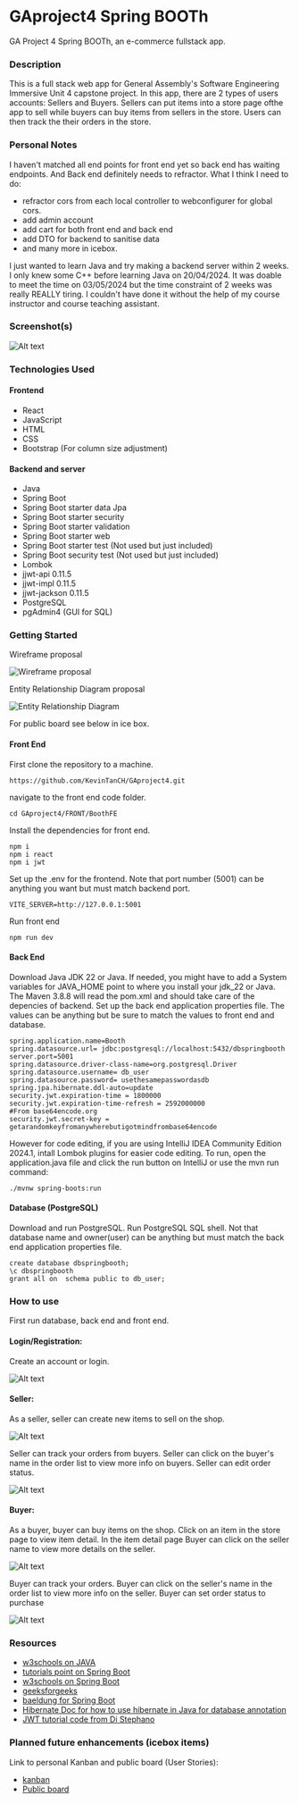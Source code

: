 # GAproject4 Spring BOOTh
GA Project 4 Spring BOOTh, an e-commerce fullstack app.


### Description
This is a full stack web app for General Assembly's Software Engineering Immersive Unit 4 capstone project. 
In this app, there are 2 types of users accounts: Sellers and Buyers. Sellers can put items into a store page ofthe app to sell while buyers can buy items from sellers in the store.
Users can then track the their orders in the store.


### Personal Notes 
I haven't matched all end points for front end yet so back end has waiting endpoints. And Back end definitely needs to refractor. 
What I think I need to do: 
- refractor cors from each local controller to webconfigurer for global cors.
- add admin account
- add cart for both front end and back end
- add DTO for backend to sanitise data
- and many more in icebox.

I just wanted to learn Java and try making a backend server within 2 weeks. I only knew some C++ before learning Java on 20/04/2024. It was doable to meet the time on 03/05/2024 but the time constraint of 2 weeks was really REALLY tiring. 
I couldn't have done it without the help of my course instructor and course teaching assistant.

### Screenshot(s)
![Alt text](./ReadMePics/seller1.png "Store Page as viewed by buyer.")

### Technologies Used

#### Frontend

- React
- JavaScript
- HTML
- CSS
- Bootstrap (For column size adjustment)

#### Backend and server

- Java
- Spring Boot
- Spring Boot starter data Jpa
- Spring Boot starter security
- Spring Boot starter validation
- Spring Boot starter web
- Spring Boot starter test (Not used but just included)
- Spring Boot security test (Not used but just included)
- Lombok
- jjwt-api 0.11.5
- jjwt-impl 0.11.5
- jjwt-jackson 0.11.5
- PostgreSQL
- pgAdmin4 (GUI for SQL)


### Getting Started
Wireframe proposal

![Wireframe proposal](./ReadMePics/ProposedWireframe.png "Wireframe proposal")

Entity Relationship Diagram proposal

![Entity Relationship Diagram](./ReadMePics/ERD.png "Entity Relationship Diagram")

For public board see below in ice box.

#### Front End
First clone the repository to a machine.
```
https://github.com/KevinTanCH/GAproject4.git
```
navigate to the front end code folder.
```
cd GAproject4/FRONT/BoothFE
```
Install the dependencies for front end.
```
npm i
npm i react
npm i jwt
```
Set up the .env for the frontend. Note that port number (5001) can be anything you want but must match backend port.
```
VITE_SERVER=http://127.0.0.1:5001
```
Run front end
```
npm run dev
```

#### Back End 
Download Java JDK 22 or Java.
If needed, you might have to add a System variables for JAVA_HOME point to where you install your jdk_22 or Java.
The Maven 3.8.8 will read the pom.xml and should take care of the depencies of backend.
Set up the back end application properties file. The values can be anything but be sure to match the values to front end and database.
```
spring.application.name=Booth
spring.datasource.url= jdbc:postgresql://localhost:5432/dbspringbooth
server.port=5001
spring.datasource.driver-class-name=org.postgresql.Driver
spring.datasource.username= db_user
spring.datasource.password= usethesamepasswordasdb
spring.jpa.hibernate.ddl-auto=update
security.jwt.expiration-time = 1800000
security.jwt.expiration-time-refresh = 2592000000
#From base64encode.org
security.jwt.secret-key = getarandomkeyfromanywherebutigotmindfrombase64encode
```
However for code editing, if you are using IntelliJ IDEA Community Edition 2024.1, intall Lombok plugins for easier code editing.
To run, open the application.java file and click the run button on IntelliJ or use the mvn run command:
```
./mvnw spring-boots:run
```

#### Database (PostgreSQL)
Download and run PostgreSQL.
Run PostgreSQL SQL shell. Not that database name and owner(user) can be anything but must match the back end application properties file.
```
create database dbspringbooth;
\c dbspringbooth
grant all on  schema public to db_user;
```


### How to use
First run database, back end and front end.
#### Login/Registration:
Create an account or login. 

![Alt text](./ReadMePics/Login.png "Login/Register")

#### Seller:
As a seller, seller can create new items to sell on the shop. 

![Alt text](./ReadMePics/seller1.png "seller view on store page")

Seller can track your orders from buyers. Seller can click on the buyer's name in the order list to view more info on buyers. Seller can edit order status.

![Alt text](./ReadMePics/seller2.png "seller view on order page")


#### Buyer:

As a buyer, buyer can buy items on the shop. Click on an item in the store page to view item detail. In the item detail page Buyer can click on the seller name to view more details on the seller.

![Alt text](./ReadMePics/buyer1.png "buyer view on store page")

Buyer can track your orders. Buyer can click on the seller's name in the order list to view more info on the seller. Buyer can set order status to purchase

![Alt text](./ReadMePics/buyer2.png "buyer view on order page")



### Resources
- [w3schools on JAVA](https://www.w3schools.com/java/)
- [tutorials point on Spring Boot](https://www.tutorialspoint.com/spring_boot )
- [w3schools on Spring Boot](https://www.w3schools.blog/spring-boot-tutorial )
- [geeksforgeeks](https://www.geeksforgeeks.org/spring-boot/?ref=lbp)
- [baeldung for Spring Boot](https://www.baeldung.com/)
- [Hibernate Doc for how to use hibernate in Java for database annotation](https://docs.jboss.org/hibernate/orm/6.4/introduction/html_single/Hibernate_Introduction.html)
- [JWT tutorial code from Di Stephano](https://github.com/stefanoHTB/spring-security-jwt)


### Planned future enhancements (icebox items)
Link to personal Kanban and public board (User Stories):
- [kanban](https://github.com/users/KevinTanCH/projects/3)
- [Public board](https://github.com/users/KevinTanCH/projects/1/views/1)
